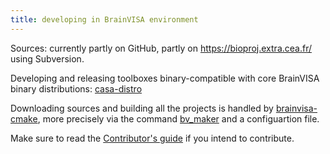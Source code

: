```yaml
---
title: developing in BrainVISA environment
---
```


Sources: currently partly on GitHub, partly on https://bioproj.extra.cea.fr/ using Subversion.

Developing and releasing toolboxes binary-compatible with core BrainVISA binary distributions: [casa-distro](http://brainvisa.info/casa-distro/index.html)

Downloading sources and building all the projects is handled by [brainvisa-cmake](http://brainvisa.info/brainvisa-cmake/), more precisely via the command [bv_maker](http://brainvisa.info/brainvisa-cmake/bv_maker.html) and a configuartion file.

Make sure to read the [Contributor's guide](contributing.md) if you intend to contribute.

